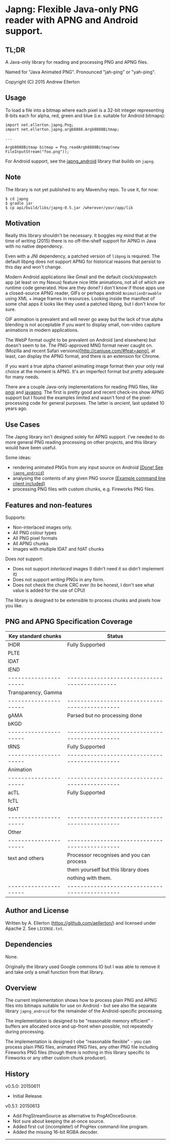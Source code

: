 # Japng: Flexible Java-only PNG reader with APNG and Android support.

## TL;DR

A Java-only library for reading and processing PNG and APNG files.

Named for "Java Animated PNG". Pronounced "jah-ping" or "yah-ping".

Copyright (C) 2015 Andrew Ellerton


## Usage

To load a file into a bitmap where each pixel is a 32-bit integer representing
8-bits each for alpha, red, green and blue (i.e. suitable for Android bitmaps):

    import net.ellerton.japng.Png;
    import net.ellerton.japng.argb8888.Argb8888Bitmap;

    ...
    
    Argb8888Bitmap bitmap = Png.readArgb8888Bitmap(new FileInputStream("foo.png"));

For Android support, see the [japng_android](https://github.com/aellerton/japng_android) library that builds on ``japng``.


## Note

The library is not yet published to any Maven/Ivy repo. To use it, for now:

    $ cd japng
    $ gradle jar
    $ cp api/build/libs/japng-0.5.jar /wherever/your/app/lib


## Motivation

Really this library shouldn't be necessary. It boggles my mind that at the time
of writing (2015) there is no off-the-shelf support for APNG in Java with no native
dependency.

Even with a JNI dependency, a patched version of ``libpng`` is required. The default
libpng does not support APNG for historical reasons that persist to this day and won't change.

Modern Android applications like Gmail and the default clock/stopwatch app (at least
on my Nexus) feature nice little animations, not all of which are runtime code 
generated. How are they done? I don't know if those apps use a closed-source APNG
reader, GIFs or perhaps android ``AnimationDrawable`` using XML + image frames in resources.
Looking inside the manifest of some chat apps it looks like they used a patched libpng,
but I don't know for sure.

GIF animation is prevalent and will never go away but the lack of true alpha 
blending is not acceptable if you want to display small, non-video capture animations
in modern applications.

The WebP format ought to be prevalent on Android (and elsewhere) but doesn't seem
to be. The PNG-approved MNG format never caught on. 
(Mozilla and recent Safari versions)[http://caniuse.com/#feat=apng],
at least, can display the APNG format, and there is an extension for Chrome.

If you want a true alpha channel animating image format then your only real choice
at the moment is APNG. It's an imperfect format but pretty adequate for many needs.

There are a couple Java-only implementations for reading PNG files, like 
[pngj](https://github.com/leonbloy/pngj) and [javapng](https://github.com/srbala/javapng?files=1).
The first is pretty good and recent check-ins show APNG support but I found the
examples limited and wasn't fond of the pixel-processing code for general purposes.
The latter is *ancient*, last updated 10 years ago.


## Use Cases

The Japng library isn't designed solely for APNG support. I've needed to do more
general PNG reading processing on other projects, and this library would have been
useful.

Some ideas:

- rendering animated PNGs from any input source on Android [(Done! See ``japng_android``)](https://github.com/aellerton/japng_android)
- analysing the contents of any given PNG source [(Example command line client included)](https://github.com/aellerton/japng/blob/master/sample_cli/src/main/java/net/ellerton/japng/PngInfo.java)
- processing PNG files with custom chunks, e.g. Fireworks PNG files.


## Features and non-features

Supports:

- Non-interlaced images only.
- All PNG colour types
- All PNG pixel formats
- All APNG chunks
- Images with multiple IDAT and fdAT chunks

Does *not* support:

- Does not support *interlaced* images (I didn't need it so didn't implement it)
- Does not support *writing* PNGs in any form.
- Does not check the chunk CRC ever (to be honest, I don't see what value is added
  for the use of CPU)

The library is designed to be extensible to process chunks and pixels how you like.


## PNG and APNG Specification Coverage

| Key standard chunks | Status          |
| ------------------- | --------------- |
| IHDR                | Fully Supported |
| PLTE                |                 |
| IDAT                |                 |
| IEND                |                 |
|---------------------|--------------------------------------------|
| Transparency, Gamma |                                            |
|---------------------|---------------------------------------------|
| gAMA                | Parsed but no processing done |
| bKGD                | |
|---------------------|---------------------------------------------|
| tRNS                | Fully Supported |
|---------------------|---------------------------------------------|
| Animation | |
|---------------------|---------------------------------------------|
| acTL                | Fully Supported |
| fcTL                | |
| fdAT                | |
|---------------------|---------------------------------------------|
| Other | |
|---------------------|---------------------------------------------|
| text and others     | Processor recognises and you can process |
|                     | them yourself but this library does |
|                     | nothing with them. |
|---------------------|---------------------------------------------|



## Author and License

Written by A. Ellerton (https://github.com/aellerton/) and licensed under Apache 2.
See ``LICENSE.txt``.

## Dependencies

None. 

Originally the library used Google commons IO but I was able to remove it
and take only a small function from that library.

## Overview

The current implementation shows how to process plain PNG and APNG files into
bitmaps suitable for use on Android - but see also the separate library 
``japng_android`` for the remainder of the Android-specific processing.

The implementation is designed to be "reasonable memory efficient" - buffers
are allocated once and up-front when possible, not repeatedly during processing.

The implementation is designed t obe "reasonable flexible" - you can process
plain PNG files, animated PNG files, any other PNG file including Fireworks PNG
files (though there is nothing in this library specific to Fireworks or any
other custom chunk producer).

## History

v0.5.0: 20150611
- Initial Release. 

v0.5.1: 20150613
- Add PngStreamSource as alternative to PngAtOnceSource.
- Not sure about keeping the at-once source.
- Added first cut (incomplete!) of PngHex command-line program.
- Added the missing 16-bit RGBA decoder.
       

***
